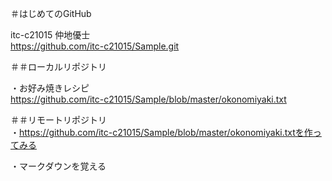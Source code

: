 ＃はじめてのGitHub

itc-c21015 仲地優士  
https://github.com/itc-c21015/Sample.git

＃＃ローカルリポジトリ

・お好み焼きレシピ  
https://github.com/itc-c21015/Sample/blob/master/okonomiyaki.txt

＃＃リモートリポジトリ  
・https://github.com/itc-c21015/Sample/blob/master/okonomiyaki.txtを作ってみる

・マークダウンを覚える



